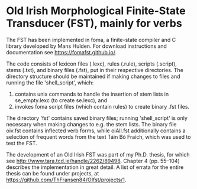 Old Irish Morphological Finite-State Transducer (FST), mainly for verbs
====

The FST has been implemented in foma, a finite-state compiler and C library developed by Mans Hulden. For download instructions and documentation see https://fomafst.github.io/.

The code consists of lexicon files (.lexc), rules (.rule), scripts (.script), stems (.txt), and binary files (.fst), put in their respective directories. The directory structure should be maintained if making changes to files and running the file 'shell_script', which:
1. contains unix commands to handle the insertion of stem lists in se_empty.lexc (to create se.lexc), and 
2. invokes foma script files (which contain rules) to create binary .fst files. 

The directory 'fst' contains saved binary files; running 'shell_script' is only necessary when making changes to e.g. the stem lists. The binary file oiv.fst contains inflected verb forms, while oiAll.fst additionally contains a selection of frequent words from the text Táin Bó Fraích, which was used to test the FST.

The development of an Old Irish FST was part of my Ph.D. thesis, for which see http://www.tara.tcd.ie/handle/2262/89498. Chapter 4 (pp. 55–104) describes the implementation in great detail. A list of errata for the entire thesis can be found under projects, at https://github.com/ThFransen84/OIfst/projects/1.
